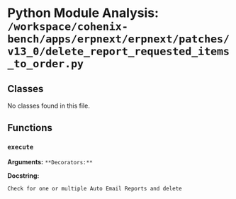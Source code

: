 # Python Module Analysis: `/workspace/cohenix-bench/apps/erpnext/erpnext/patches/v13_0/delete_report_requested_items_to_order.py`

## Classes

No classes found in this file.


## Functions

### `execute`
**Arguments:** ``
**Decorators:** ``

**Docstring:**
```
Check for one or multiple Auto Email Reports and delete
```

